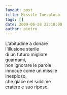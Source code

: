 ```yaml
---
layout: post
title: Missile Inesploso
tags: []
date: 2009-06-28 22:18:00
author: pietro
---
```

L'abitudine a donare<br/>l'illusione sterile<br/>di un futuro migliore<br/>guardami,<br/>non ignorare le parole<br/>innocue come un missile<br/>inesploso,<br/>che giace nel sublime<br/>cratere e suo riposo.
